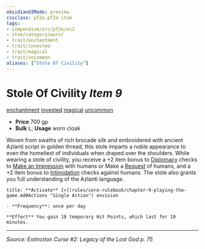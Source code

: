 ```yaml
---
obsidianUIMode: preview
cssclass: pf2e,pf2e-item
tags:
- compendium/src/pf2e/ec2
- item/category/worn/
- trait/enchantment
- trait/invested
- trait/magical
- trait/uncommon
aliases: ["Stole Of Civility"]
---
```

# Stole Of Civility *Item 9*  
[enchantment](enchantment.md "Enchantment School Trait")  [invested](invested.md "Invested Item Trait")  [magical](magical.md "Magical Item Trait")  [uncommon](uncommon.md "Uncommon Rarity Trait")  

- **Price** 700 gp
- **Bulk** L; **Usage** worn cloak

Woven from swaths of rich brocade silk and embroidered with ancient Azlanti script in golden thread, this stole imparts a noble appearance to even the homeliest of individuals when draped over the shoulders. While wearing a stole of civility, you receive a +2 item bonus to [Diplomacy](skills.md#Diplomacy) checks to [Make an Impression](make-an-impression.md) with humans or Make a [Request](request.md) of humans, and a +2 item bonus to [Intimidation](skills.md#Intimidation) checks against humans. The stole also grants you full understanding of the Azlanti language.

```ad-embed-ability
title: **Activate** [>](rules/core-rulebook/chapter-9-playing-the-game.md#Actions "Single Action") envision

- **Frequency**: once per day

**Effect** You gain 10 temporary Hit Points, which last for 10 minutes.
```


---
*Source: Extinction Curse #2: Legacy of the Lost God p. 75*